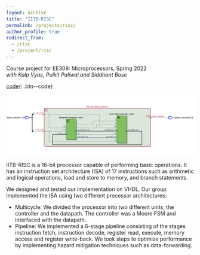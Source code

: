 ```yaml
---
layout: archive
title: "IITB-RISC"
permalink: /projects/risc/
author_profile: true
redirect_from:
  - /risc
  - /project/risc
---
```


Course project for EE309: Microprocessors, Spring 2022  
*with Kalp Vyas, Pulkit Paliwal and Siddhant Bose*  
  
[code](https://github.com/Aayush2003/EE309-Project){: .btn--code}  

![Multicycle RTL Netlist](/images/risc_multicycle.png)

IITB-RISC is a 16-bit processor capable of performing basic operations. It has an instruction set architecture (ISA) of 17 instructions such as arithmetic and logical operations, load and store to memory, and branch statements. 

We designed and tested our implementation on VHDL. Our group implemented the ISA using two different processor architectures:

* Multicycle: We divided the processor into two different units, the controller and the datapath. The controller was a Moore FSM and interfaced with the datapath.
* Pipeline: We implemented a 6-stage pipeline consisting of the stages instruction fetch, instruction decode, register read, execute, memory access and register write-back. We took steps to optimize performance by implementing hazard mitigation techniques such as data-forwarding.
